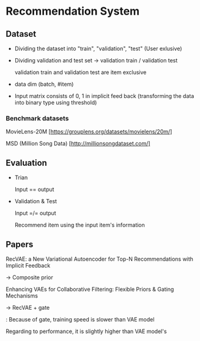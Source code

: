 # Recommendation System

## Dataset

- Dividing the dataset into "train", "validation", "test" (User exlusive)

- Dividing validation and test set -> validation train / validation test

   validation train and validation test are item exclusive 
 
- data dim (batch, #item) 
  
- Input matrix consists of 0, 1 in implicit feed back (transforming the data into binary type using threshold) 

### Benchmark datasets

MovieLens-20M [https://grouplens.org/datasets/movielens/20m/]

MSD (Million Song Data) [http://millionsongdataset.com/] 


## Evaluation

- Trian
  
   Input == output 
   
- Validation & Test

   Input =/= output
   
   Recommend item using the input item's information

 

## Papers

RecVAE: a New Variational Autoencoder for Top-N Recommendations with Implicit Feedback

 -> Composite prior 

Enhancing VAEs for Collaborative Filtering: Flexible Priors & Gating Mechanisms
  
 -> RecVAE + gate 
 
 : Because of gate, training speed is slower than VAE model 
  
   Regarding to performance, it is slightly higher than VAE model's
 
 
